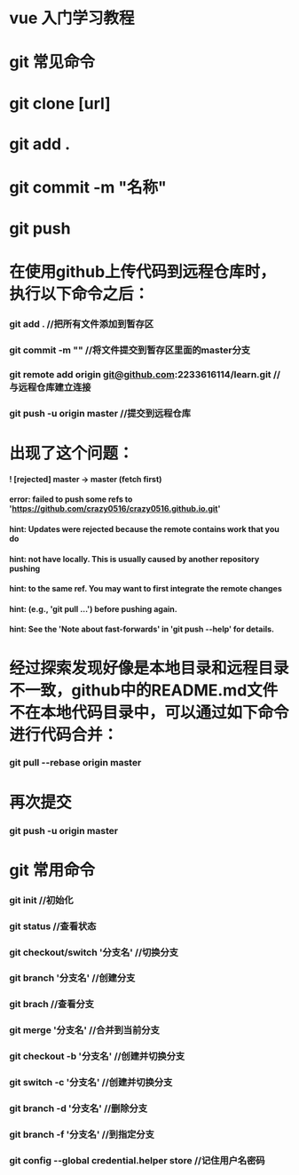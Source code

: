 # vue 入门学习教程

# git 常见命令
# git clone [url]
# git add .
# git commit -m "名称"
# git push

# 在使用github上传代码到远程仓库时，执行以下命令之后：
### git add .    //把所有文件添加到暂存区
### git commit -m ""  //将文件提交到暂存区里面的master分支
### git remote add origin git@github.com:2233616114/learn.git  //与远程仓库建立连接
### git push -u origin master  //提交到远程仓库

# 出现了这个问题：
#### ! [rejected]        master -> master (fetch first)
#### error: failed to push some refs to 'https://github.com/crazy0516/crazy0516.github.io.git'
#### hint: Updates were rejected because the remote contains work that you do
#### hint: not have locally. This is usually caused by another repository pushing
#### hint: to the same ref. You may want to first integrate the remote changes
#### hint: (e.g., 'git pull ...') before pushing again.
#### hint: See the 'Note about fast-forwards' in 'git push --help' for details.

# 经过探索发现好像是本地目录和远程目录不一致，github中的README.md文件不在本地代码目录中，可以通过如下命令进行代码合并：
### git pull --rebase origin master

# 再次提交
### git push -u origin master

# git 常用命令
### git init //初始化
### git status //查看状态
### git checkout/switch '分支名' //切换分支
### git branch '分支名' //创建分支
### git brach //查看分支
### git merge '分支名' //合并到当前分支
### git checkout -b '分支名' //创建并切换分支
### git switch -c '分支名' //创建并切换分支
### git branch -d '分支名' //删除分支
### git branch -f '分支名' //到指定分支

### git config --global credential.helper store //记住用户名密码